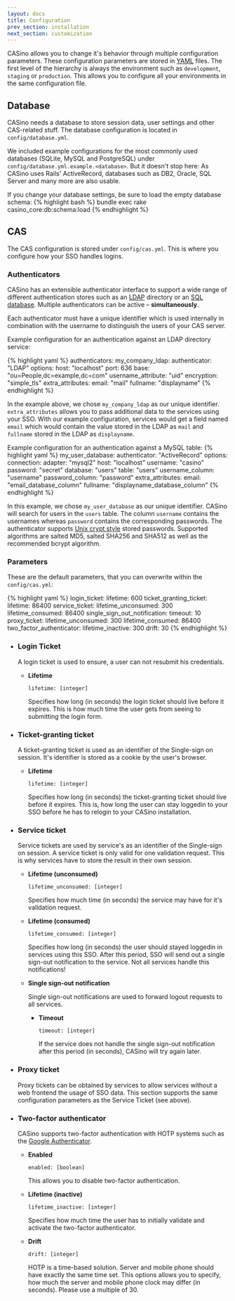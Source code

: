 ```yaml
---
layout: docs
title: Configuration
prev_section: installation
next_section: customization
---
```


CASino allows you to change it's behavior through multiple configuration parameters. These configuration parameters are stored in [YAML](http://en.wikipedia.org/wiki/YAML) files. The first level of the hierarchy is always the environment such as `development`, `staging` or `production`. This allows you to configure all your environments in the same configuration file.

## Database

CASino needs a database to store session data, user settings and other CAS-related stuff. The database configuration is located in `config/database.yml`.

We included example configurations for the most commonly used databases (SQLite, MySQL and PostgreSQL) under `config/database.yml.example.<database>`. But it doesn't stop here: As CASino uses Rails' ActiveRecord, databases such as DB2, Oracle, SQL Server and many more are also usable.

If you change your database settings, be sure to load the empty database schema:
{% highlight bash %}
bundle exec rake casino_core:db:schema:load
{% endhighlight %}

## CAS

The CAS configuration is stored under `config/cas.yml`. This is where you configure how your SSO handles logins.

### Authenticators

CASino has an extensible authenticator interface to support a wide range of different authentication stores such as an [LDAP](https://github.com/rbCAS/casino_core-authenticator-ldap) directory or an [SQL database](https://github.com/rbCAS/casino_core-authenticator-activerecord). Multiple authenticators can be active – **simultaneously**.

Each authenticator must have a unique identifier which is used internally in combination with the username to distinguish the users of your CAS server.

Example configuration for an authentication against an LDAP directory service:

{% highlight yaml %}
authenticators:
  my_company_ldap:
    authenticator: "LDAP"
      options:
        host: "localhost"
        port: 636
        base: "ou=People,dc=example,dc=com"
        username_attribute: "uid"
        encryption: "simple_tls"
        extra_attributes:
          email: "mail"
          fullname: "displayname"
{% endhighlight %}

In the example above, we chose `my_company_ldap` as our unique identifier. `extra_attributes` allows you to pass additional data to the services using your SSO. With our example configuration, services would get a field named `email` which would contain the value stored in the LDAP as `mail` and `fullname` stored in the LDAP as `displayname`.

Example configuration for an authentication against a MySQL table:
{% highlight yaml %}
my_user_database:
  authenticator: "ActiveRecord"
  options:
    connection:
      adapter: "mysql2"
      host: "localhost"
      username: "casino"
      password: "secret"
      database: "users"
    table: "users"
    username_column: "username"
    password_column: "password"
    extra_attributes:
      email: "email_database_column"
      fullname: "displayname_database_column"
{% endhighlight %}

In this example, we chose `my_user_database` as our unique identifier. CASino will search for users in the `users` table. The column `username` contains the usernames whereas `password` contains the corresponding passwords. The authenticator supports [Unix crypt style](http://www.kernel.org/doc/man-pages/online/pages/man3/crypt.3.html#NOTES) stored passwords. Supported algorithms are salted MD5, salted SHA256 and SHA512 as well as the recommended bcrypt algorithm.

### Parameters
These are the default parameters, that you can overwrite within the `config/cas.yml`:

{% highlight yaml %}
login_ticket:
  lifetime: 600
ticket_granting_ticket:
  lifetime: 86400
service_ticket:
  lifetime_unconsumed: 300
  lifetime_consumed: 86400
  single_sign_out_notification:
    timeout: 10
proxy_ticket:
  lifetime_unconsumed: 300
  lifetime_consumed: 86400
two_factor_authenticator:
  lifetime_inactive: 300
  drift: 30
{% endhighlight %}

* ### Login Ticket

  A login ticket is used to ensure, a user can not resubmit his credentials.

   * **Lifetime**

     `lifetime: [integer]`

     Specifies how long (in seconds) the login ticket should live before it expires. This is how much time the user gets from seeing to submitting the login form.

* ### Ticket-granting ticket

  A ticket-granting ticket is used as an identifier of the Single-sign on session. It's identifier is stored as a cookie by the user's browser.

   * **Lifetime**

     `lifetime: [integer]`

     Specifies how long (in seconds) the ticket-granting ticket should live before it expires. This is, how long the user can stay loggedin to your SSO before he has to relogin to your CASino installation.

* ### Service ticket

  Service tickets are used by service's as an identifier of the Single-sign on session. A service ticket is only valid for one validation request. This is why services have to store the result in their own session.

   * **Lifetime (unconsumed)**

     `lifetime_unconsumed: [integer]`

     Specifies how much time (in seconds) the service may have for it's validation request.

   * **Lifetime (consumed)**

     `lifetime_consumed: [integer]`

     Specifies how long (in seconds) the user should stayed loggedin in services using this SSO. After this period, SSO will send out a single sign-out notification to the service. Not all services handle this notifications!

   * **Single sign-out notification**

     Single sign-out notifications are used to forward logout requests to all services.

      * **Timeout**

        `timeout: [integer]`

        If the service does not handle the single sign-out notification after this period (in seconds), CASino will try again later.

* ### Proxy ticket

  Proxy tickets can be obtained by services to allow services without a web frontend the usage of SSO data. This section supports the same configuration parameters as the Service Ticket (see above).

* ### Two-factor authenticator

  CASino supports two-factor authentication with HOTP systems such as the <a href="http://support.google.com/accounts/bin/answer.py?hl=en&amp;answer=1066447">Google Authenticator</a>.

   * **Enabled**

     `enabled: [boolean]`

     This allows you to disable two-factor authentication.

   * **Lifetime (inactive)**

     `lifetime_inactive: [integer]`

     Specifies how much time the user has to initially validate and activate the two-factor authenticator.

   * **Drift**

     `drift: [integer]`

     HOTP is a time-based solution. Server and mobile phone should have exactly the same time set. This options allows you to specify, how much the server and mobile phone clock may differ (in seconds). Please use a multiple of 30.
